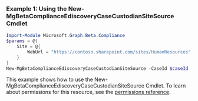 ### Example 1: Using the New-MgBetaComplianceEdiscoveryCaseCustodianSiteSource Cmdlet
```powershell
Import-Module Microsoft.Graph.Beta.Compliance
$params = @{
	Site = @{
		WebUrl = "https://contoso.sharepoint.com/sites/HumanResources"
	}
}
New-MgBetaComplianceEdiscoveryCaseCustodianSiteSource -CaseId $caseId -CustodianId $custodianId -BodyParameter $params
```
This example shows how to use the New-MgBetaComplianceEdiscoveryCaseCustodianSiteSource Cmdlet.
To learn about permissions for this resource, see the [permissions reference](/graph/permissions-reference).
